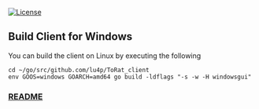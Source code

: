 <a href="https://unlicense.org/">![License](https://img.shields.io/github/license/lu4p/ToRat_client.svg)</a>
## Build Client for Windows
You can build the client on Linux by executing the following
```
cd ~/go/src/github.com/lu4p/ToRat_client
env GOOS=windows GOARCH=amd64 go build -ldflags "-s -w -H windowsgui"
```

### [README](https://github.com/lu4p/ToRat/blob/master/README.md)
